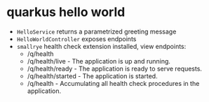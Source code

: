 # quarkus hello world

* `HelloService` returns a parametrized greeting message
* `HelloWorldController` exposes endpoints
* `smallrye` health check extension installed, view endpoints:
  * /q/health
  * /q/health/live - The application is up and running. 
  * /q/health/ready - The application is ready to serve requests. 
  * /q/health/started - The application is started. 
  * /q/health - Accumulating all health check procedures in the application.